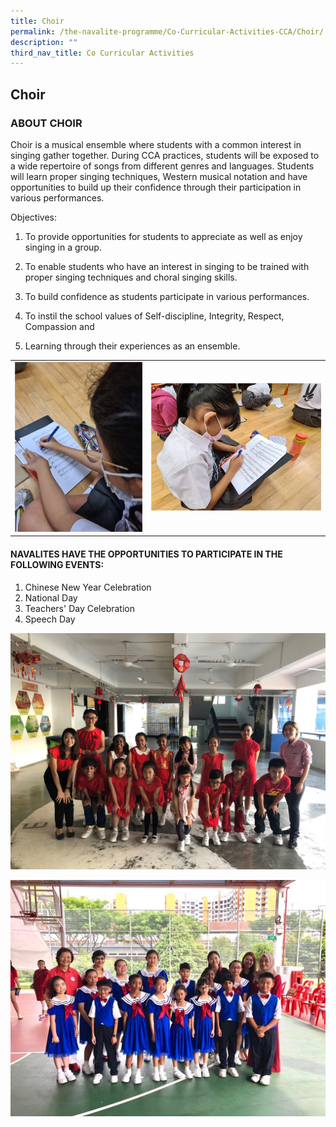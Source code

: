 ```yaml
---
title: Choir
permalink: /the-navalite-programme/Co-Curricular-Activities-CCA/Choir/
description: ""
third_nav_title: Co Curricular Activities
---
```


## Choir

### ABOUT CHOIR

  

Choir is a musical ensemble where students with a common interest in singing gather together. During CCA practices, students will be exposed to a wide repertoire of songs from different genres and languages. Students will learn proper singing techniques, Western musical notation and have opportunities to build up their confidence through their participation in various performances.    

  

Objectives:

1.  To provide opportunities for students to appreciate as well as enjoy singing in a group.  
    
2.  To enable students who have an interest in singing to be trained with proper singing techniques and choral singing skills.  
    
3.  To build confidence as students participate in various performances.   
    
4.  To instil the school values of Self-discipline, Integrity, Respect, Compassion and   
    
5.  Learning through their experiences as an ensemble.


|  | | 
| -------- | -------- | 
|   ![](/images/choir_3.png)  |   ![](/images/choir%202.png)  | 

#### NAVALITES HAVE THE OPPORTUNITIES TO PARTICIPATE IN THE FOLLOWING EVENTS:

1.  Chinese New Year Celebration
2.  National Day
3.  Teachers' Day Celebration  
4.  Speech Day

![](/images/choir4.jpeg)

![](/images/aesthetics_choir.jpeg)

